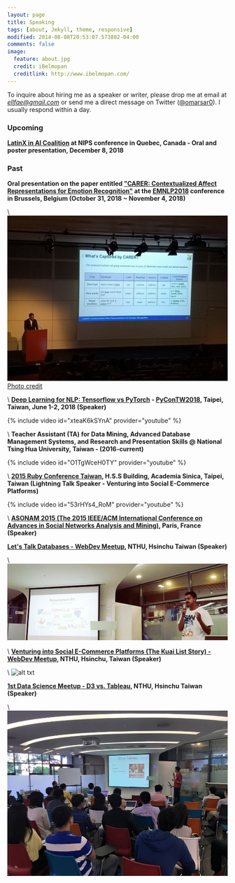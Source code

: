 ```yaml
---
layout: page
title: Speaking
tags: [about, Jekyll, theme, responsive]
modified: 2014-08-08T20:53:07.573882-04:00
comments: false
image:
  feature: about.jpg
  credit: iBelmopan
  creditlink: http://www.ibelmopan.com/
---
```


To inquire about hiring me as a speaker or writer, please drop me at email at *ellfae@gmail.com* or send me a direct message on Twitter ([@omarsar0](https://twitter.com/omarsar0)). I usually respond within a day.

### Upcoming
**[LatinX in AI Coalition](http://www.latinxinai.org/nips-2018-presenters) at NIPS conference in Quebec, Canada - Oral and poster presentation, December 8, 2018**

### Past
**Oral presentation on the paper entitled ["CARER: Contextualized Affect Representations for Emotion Recognition"](https://aclanthology.info/papers/D18-1404/d18-1404) at the [EMNLP2018](http://emnlp2018.org/) conference in Brussels, Belgium (October 31, 2018 ~ November 4, 2018)**

\\
![alt txt](https://github.com/omarsar/omarsar.github.io/blob/master/images/emnlp2018.jpg?raw=true)
[Photo credit](https://twitter.com/stjaco)

\\
**[Deep Learning for NLP: Tensorflow vs PyTorch](https://www.youtube.com/watch?v=xteaK6kSYnA) - [PyConTW2018](https://tw.pycon.org/2018/en-us/events/talk/595815827790364848/), Taipei, Taiwan, June 1-2, 2018 (Speaker)**


{% include video id="xteaK6kSYnA" provider="youtube" %}


\\
**Teacher Assistant (TA) for Data Mining, Advanced Database Management Systems, and Research and Presentation Skills @ National Tsing Hua University, Taiwan - (2016-current)**

{% include video id="O1TgWceH0TY" provider="youtube" %}


\\
**[2015 Ruby Conference Taiwan](http://2015.rubyconf.tw/), H.S.S Building, Academia Sinica, Taipei, Taiwan (Lightning Talk Speaker - Venturing into Social E-Commerce Platforms)**

{% include video id="53rHYs4_RoM" provider="youtube" %}


\\
**[ASONAM 2015 (The 2015 IEEE/ACM International Conference on Advances in Social Networks Analysis and Mining)](http://asonam.cpsc.ucalgary.ca/2015/), Paris, France (Speaker)**


**[Let's Talk Databases - WebDev Meetup](https://www.facebook.com/events/841727325883157/), NTHU, Hsinchu Taiwan (Speaker)**

\\
![alt txt](https://github.com/omarsar/omarsar.github.io/blob/master/images/webdevmeetup.jpg?raw=true)

\\
**[Venturing into Social E-Commerce Platforms (The Kuai List Story) - WebDev Meetup](https://www.facebook.com/events/1591656864411298/), NTHU, Hsinchu, Taiwan (Speaker)**

\\
![alt txt]()


**[1st Data Science Meetup - D3 vs. Tableau](https://www.facebook.com/events/1430476117250104/), NTHU, Hsinchu Taiwan (Speaker)**

\\
![alt txt](https://github.com/omarsar/omarsar.github.io/blob/master/images/visualizations.jpg?raw=true)


